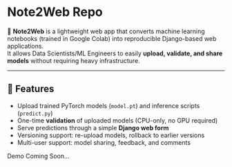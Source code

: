 # Note2Web Repo

🚀 **Note2Web** is a lightweight web app that converts machine learning notebooks (trained in Google Colab) into reproducible Django-based web applications.  
It allows Data Scientists/ML Engineers to easily **upload, validate, and share models** without requiring heavy infrastructure.

---

## 📌 Features
- Upload trained PyTorch models (`model.pt`) and inference scripts (`predict.py`)
- One-time **validation** of uploaded models (CPU-only, no GPU required)
- Serve predictions through a simple **Django web form**
- Versioning support: re-upload models, rollback to earlier versions
- Multi-user support: model sharing, feedback, and comments

Demo Coming Soon...
